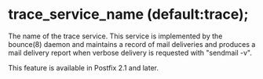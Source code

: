 # trace_service_name (default:trace); 


The name of the trace service. This service is implemented by the
bounce(8) daemon and maintains a record
of mail deliveries and produces a mail delivery report when verbose
delivery is requested with "sendmail -v".



This feature is available in Postfix 2.1 and later.



